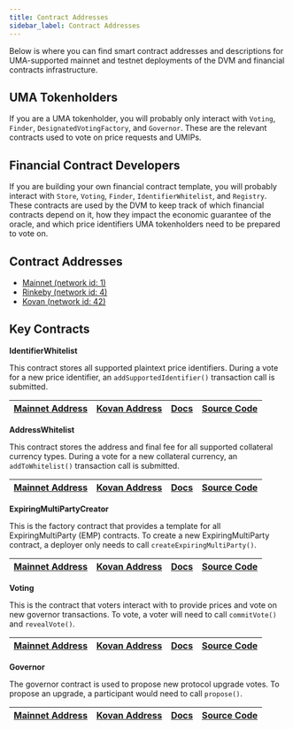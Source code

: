 ```yaml
---
title: Contract Addresses
sidebar_label: Contract Addresses
---
```


Below is where you can find smart contract addresses and descriptions for UMA-supported mainnet and testnet deployments of the DVM and financial contracts infrastructure.

## UMA Tokenholders

If you are a UMA tokenholder, you will probably only interact with `Voting`, `Finder`, `DesignatedVotingFactory`, and `Governor`.
These are the relevant contracts used to vote on price requests and UMIPs.

## Financial Contract Developers

If you are building your own financial contract template, you will probably interact with `Store`, `Voting`, `Finder`, `IdentifierWhitelist`, and `Registry`.
These contracts are used by the DVM to keep track of which financial contracts depend on it, how they impact the economic guarantee of the oracle, and which price identifiers UMA tokenholders need to be prepared to vote on.

## Contract Addresses

- [Mainnet (network id: 1)](https://github.com/UMAprotocol/protocol/blob/master/packages/core/networks/1.json)
- [Rinkeby (network id: 4)](https://github.com/UMAprotocol/protocol/blob/master/packages/core/networks/4.json)
- [Kovan (network id: 42)](https://github.com/UMAprotocol/protocol/blob/master/packages/core/networks/42.json)

## Key Contracts

**IdentifierWhitelist**

This contract stores all supported plaintext price identifiers. During a vote for a new price identifier, an `addSupportedIdentifier()` transaction call is submitted. 

| [Mainnet Address](https://etherscan.io/address/0xcF649d9Da4D1362C4DAEa67573430Bd6f945e570)         | [Kovan Address](https://kovan.etherscan.io/address/0xeF9c374b7976941fCAf5e501eaB531E430463fC6)      | [Docs](https://docs-dot-uma-protocol.appspot.com/uma/contracts/IdentifierWhitelist.html)  | [Source Code](https://github.com/UMAprotocol/protocol/blob/master/packages/core/contracts/oracle/implementation/IdentifierWhitelist.sol)
| ----------------------- | ------------------ | ---------------------- | ---------------------- |

**AddressWhitelist**

This contract stores the address and final fee for all supported collateral currency types. During a vote for a new collateral currency, an `addToWhitelist()` transaction call is submitted. 

| [Mainnet Address](https://etherscan.io/address/0xdBF90434dF0B98219f87d112F37d74B1D90758c7)         | [Kovan Address](https://kovan.etherscan.io/address/0xf8bdAb5d675F76eD863fF9Fa35B129A6e43e71cA)      | [Docs](https://docs-dot-uma-protocol.appspot.com/uma/contracts/AddressWhitelist.html)  | [Source Code](https://github.com/UMAprotocol/protocol/blob/master/packages/core/contracts/common/implementation/AddressWhitelist.sol)
| ----------------------- | ------------------ | ---------------------- | ---------------------- |

**ExpiringMultiPartyCreator**

This is the factory contract that provides a template for all ExpiringMultiParty (EMP) contracts. To create a new ExpiringMultiParty contract, a deployer only needs to call `createExpiringMultiParty()`.

| [Mainnet Address](https://etherscan.io/address/0x9A077D4fCf7B26a0514Baa4cff0B481e9c35CE87)         | [Kovan Address](https://kovan.etherscan.io/address/0xF763D367E1302A16716b6c40783A17c1aC754F2E)      | [Docs](https://docs-dot-uma-protocol.appspot.com/uma/contracts/ExpiringMultiPartyCreator.html)  | [Source Code](https://github.com/UMAprotocol/protocol/blob/master/packages/core/contracts/financial-templates/expiring-multiparty/ExpiringMultiPartyCreator.sol)
| ----------------------- | ------------------ | ---------------------- | ---------------------- |

**Voting**

This is the contract that voters interact with to provide prices and vote on new governor transactions. To vote, a voter will need to call `commitVote()` and `revealVote()`.

| [Mainnet Address](https://etherscan.io/address/0x1d847fb6e04437151736a53f09b6e49713a52aad)         | [Kovan Address](https://kovan.etherscan.io/address/0x03fe668862a0BFa9d3706A0ebA18007464343FdD)      | [Docs](https://docs-dot-uma-protocol.appspot.com/uma/contracts/Voting.html)  | [Source Code](https://github.com/UMAprotocol/protocol/blob/master/packages/core/contracts/oracle/implementation/Voting.sol)
| ----------------------- | ------------------ | ---------------------- | ---------------------- |

**Governor**

The governor contract is used to propose new protocol upgrade votes. To propose an upgrade, a participant would need to call `propose()`.

| [Mainnet Address](https://etherscan.io/address/0x592349F7DeDB2b75f9d4F194d4b7C16D82E507Dc)         | [Kovan Address](https://kovan.etherscan.io/address/0xca4575EE197308c9D2aBF813A5f064f44898b7a4)      | [Docs](https://docs-dot-uma-protocol.appspot.com/uma/contracts/Governor.html)  | [Source Code](https://github.com/UMAprotocol/protocol/blob/master/packages/core/contracts/oracle/implementation/Governor.sol)
| ----------------------- | ------------------ | ---------------------- | ---------------------- |

<!-- # Deployed Synthetic Tokens

You can also find a list of supported deployments of the priceless synthetic token contract template on various networks.

## Kovan (network id: 42)

- [Kovan Synthetic Tokens](https://docs.google.com/spreadsheets/d/1gLjt58hFh-l5SDhoRyz4t8oQCYx74tYRypMmIuYwJ1c/edit?usp=sharing) -->
